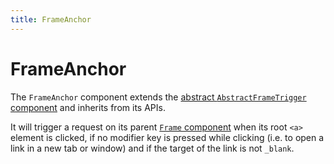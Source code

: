 ```yaml
---
title: FrameAnchor
---
```


# FrameAnchor

The `FrameAnchor` component extends the [abstract `AbstractFrameTrigger` component](./abstract-frame-trigger.md) and inherits from its APIs.

It will trigger a request on its parent [`Frame` component](./frame.md) when its root `<a>` element is clicked, if no modifier key is pressed while clicking (i.e. to open a link in a new tab or window) and if the target of the link is not `_blank`.
